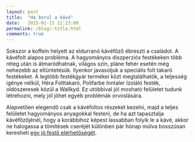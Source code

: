 ```yaml
---
layout: post
title:  "Ha borul a kávé"
date:   2015-01-11 12:23:00
permalink: /blog/:title.html
comments: true
---
```


Sokszor a koffein helyett az eldurranó kávéfőző ébreszti a családot. A kávéfolt alapos probléma. A hagyományos diszperziós festékeken több réteg után is átmaródhatnak, világos szín, pláne fehér esetén még nehezebb az eltüntetésük. Ilyenkor javasoljuk a speciális folt takaró festékeket. A legtöbb festékgyár termékei közt megtalálhatók, a teljesség igénye nélkül, Héra Folttakaró, Polifarbe Inntaler Izoláló festék, oldószeresek közül a Wallkyd. 
Ez utóbbival jól mosható felületet tudunk létrehozni, mely jól jöhet egyéb problémák orvoslására.

Alapvetően elegendő csak a kávéfoltos részeket kezelni, majd a teljes felületet hagyományos anyagokkal festeni, de ha azt tapasztalja kávéfőzőjénél, hogy a korábbihoz képest lassabban folyik le a kávé, akkor ne halogassa a tömítések cseréjét különben pár hónap múlva bosszúsan keresheti [egy jó festő elérhetőségét][szakember].

[szakember]: {{site.baseurl}}/szolgaltatasok